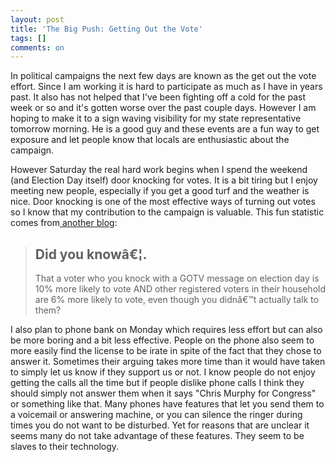 ```yaml
---
layout: post
title: 'The Big Push: Getting Out the Vote'
tags: []
comments: on
---
```

In political campaigns the next few days are known as the get out the vote effort. Since I am working it is hard to participate as much as I have in years past. It also has not helped that I've been fighting off a cold for the past week or so and it's gotten worse over the past couple days. However I am hoping to make it to a sign waving visibility for my state representative tomorrow morning. He is a good guy and these events are a fun way to get exposure and let people know that locals are enthusiastic about the campaign.

However Saturday the real hard work begins when I spend the weekend (and Election Day itself) door knocking for votes. It is a bit tiring but I enjoy meeting new people, especially if you get a good turf and the weather is nice. Door knocking is one of the most effective ways of turning out votes so I know that my contribution to the campaign is valuable. This fun statistic comes from<a href="http://campaignsick.tumblr.com"> another blog</a>:
<blockquote>
<h2>Did you knowâ€¦.</h2>
That a voter who you knock with a GOTV message on election day is 10% more likely to vote AND other registered voters in their household are 6% more likely to vote, even though you didnâ€™t actually talk to them?</blockquote>
I also plan to phone bank on Monday which requires less effort but can also be more boring and a bit less effective. People on the phone also seem to more easily find the license to be irate in spite of the fact that they chose to answer it. Sometimes their arguing takes more time than it would have taken to simply let us know if they support us or not. I know people do not enjoy getting the calls all the time but if people dislike phone calls I think they should simply not answer them when it says "Chris Murphy for Congress" or something like that. Many phones have features that let you send them to a voicemail or answering machine, or you can silence the ringer during times you do not want to be disturbed. Yet for reasons that are unclear it seems many do not take advantage of these features. They seem to be slaves to their technology.
